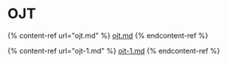 # OJT

{% content-ref url="ojt.md" %}
[ojt.md](ojt.md)
{% endcontent-ref %}

{% content-ref url="ojt-1.md" %}
[ojt-1.md](ojt-1.md)
{% endcontent-ref %}
